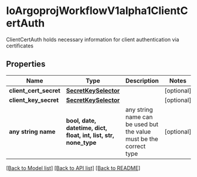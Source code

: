 # IoArgoprojWorkflowV1alpha1ClientCertAuth

ClientCertAuth holds necessary information for client authentication via certificates

## Properties
Name | Type | Description | Notes
------------ | ------------- | ------------- | -------------
**client_cert_secret** | [**SecretKeySelector**](SecretKeySelector.md) |  | [optional] 
**client_key_secret** | [**SecretKeySelector**](SecretKeySelector.md) |  | [optional] 
**any string name** | **bool, date, datetime, dict, float, int, list, str, none_type** | any string name can be used but the value must be the correct type | [optional]

[[Back to Model list]](../README.md#documentation-for-models) [[Back to API list]](../README.md#documentation-for-api-endpoints) [[Back to README]](../README.md)


